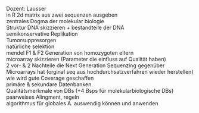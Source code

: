 Dozent: Lausser  
in R 2d matrix aus zwei sequenzen ausgeben  
zentrales Dogma der molekular biologie  
Struktur DNA skizzieren + bestandteile der DNA  
semikonservative Replikation  
Tumorsuppresorgen  
natürliche selektion  
mendel F1 & F2 Generation von homozygoten eltern  
microarray skizzieren (Parameter die einfluss auf Qualität haben)  
2 vor- & 2 Nachteile die Next Generation Sequenzing gegenüber Microarrays hat (orginal seq aus hochdurchsatzverfahren wieder herstellen)  
wie wird gute Coverage geschaffen  
primäre & sekundare Datenbanken  
Qualitätsmerkmale von DBs (+4 Bsps für molekularbiologische DBs)  
paarweises Alingment, regeln  
algorithmus für globales A. auswendig können und anwenden